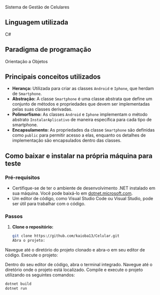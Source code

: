 Sistema de Gestão de Celulares

## Linguagem utilizada
C#

## Paradigma de programação
Orientação a Objetos

## Principais conceitos utilizados
- **Herança:** Utilizada para criar as classes `Android` e `Iphone`, que herdam de `Smartphone`.
- **Abstração:** A classe `Smartphone` é uma classe abstrata que define um conjunto de métodos e propriedades que devem ser implementadas pelas suas classes derivadas.
- **Polimorfismo:** As classes `Android` e `Iphone` implementam o método abstrato `InstalarAplicativo` de maneira específica para cada tipo de smartphone.
- **Encapsulamento:** As propriedades da classe `Smartphone` são definidas como `public` para permitir acesso a elas, enquanto os detalhes de implementação são encapsulados dentro das classes.

## Como baixar e instalar na própria máquina para teste

### Pré-requisitos
- Certifique-se de ter o ambiente de desenvolvimento .NET instalado em sua máquina. Você pode baixá-lo em [dotnet.microsoft.com](https://dotnet.microsoft.com/download).
- Um editor de código, como Visual Studio Code ou Visual Studio, pode ser útil para trabalhar com o código.

### Passos
1. **Clone o repositório:**
   ```bash
   git clone https://github.com/kaioba13/Celular.git
   Abra o projeto:

Navegue até o diretório do projeto clonado e abra-o em seu editor de código.
Execute o projeto:

Dentro do seu editor de código, abra o terminal integrado.
Navegue até o diretório onde o projeto está localizado.
Compile e execute o projeto utilizando os seguintes comandos:
````bash
dotnet build
dotnet run

